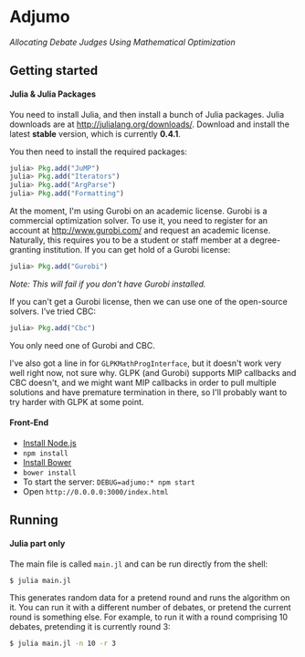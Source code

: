 # Adjumo
*Allocating Debate Judges Using Mathematical Optimization*

## Getting started

#### Julia & Julia Packages

You need to install Julia, and then install a bunch of Julia packages. Julia downloads are at http://julialang.org/downloads/.
Download and install the latest **stable** version, which is currently **0.4.1**.

You then need to install the required packages:
``` julia
julia> Pkg.add("JuMP")
julia> Pkg.add("Iterators")
julia> Pkg.add("ArgParse")
julia> Pkg.add("Formatting")
```

At the moment, I'm using Gurobi on an academic license. Gurobi is a commercial optimization solver.
To use it, you need to register for an account at http://www.gurobi.com/ and request an academic
license. Naturally, this requires you to be a student or staff member at a degree-granting institution.
If you can get hold of a Gurobi license:
``` julia
julia> Pkg.add("Gurobi")
```
*Note: This will fail if you don't have Gurobi installed.*

If you can't get a Gurobi license, then we can use one of the open-source solvers. I've tried CBC:
``` julia
julia> Pkg.add("Cbc")
```

You only need one of Gurobi and CBC.

I've also got a line in for `GLPKMathProgInterface`, but it doesn't work very well right now, not
sure why. GLPK (and Gurobi) supports MIP callbacks and CBC doesn't, and we might want MIP callbacks
in order to pull multiple solutions and have premature termination in there, so I'll probably want
to try harder with GLPK at some point.

#### Front-End

- [Install Node.js](https://nodejs.org/en/)
- ```npm install```
- [Install Bower](http://bower.io)
- ```bower install```
- To start the server: ```DEBUG=adjumo:* npm start```
- Open ```http://0.0.0.0:3000/index.html```

## Running

#### Julia part only

The main file is called `main.jl` and can be run directly from the shell:
``` bash
$ julia main.jl
```

This generates random data for a pretend round and runs the algorithm on it. You can run it with a different number of debates, or pretend the current round is something else. For example, to run it with a round comprising 10 debates, pretending it is currently round 3:
``` bash
$ julia main.jl -n 10 -r 3
```
